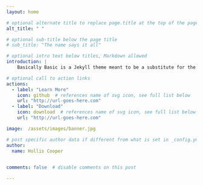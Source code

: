 ```yaml
---
layout: home

# optional alternate title to replace page.title at the top of the page
alt_title: " "

# optional sub-title below the page title
# sub_title: "The name says it all"

# optional intro text below titles, Markdown allowed
introduction: |
    Basically Basic is a Jekyll theme meant to be a substitute for the default --- [Minima](https://github.com/jekyll/minima). Conventions and features found in Minima are fully supported by **Basically Basic**.

# optional call to action links
actions:
  - label: "Learn More"
    icon: github  # references name of svg icon, see full list below
    url: "http://url-goes-here.com"
  - label: "Download"
    icon: download  # references name of svg icon, see full list below
    url: "http://url-goes-here.com"

image:  /assets/images/banner.jpg

# post specific author data if different from what is set in _config.yml 
author:
  name: Hollis Cooper
  

comments: false  # disable comments on this post

---
```

